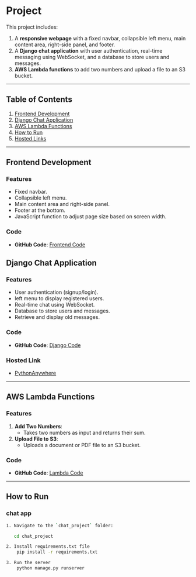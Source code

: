 # Project

This project includes:

1. A **responsive webpage** with a fixed navbar, collapsible left menu, main content area, right-side panel, and footer.
2. A **Django chat application** with user authentication, real-time messaging using WebSocket, and a database to store users and messages.
3. **AWS Lambda functions** to add two numbers and upload a file to an S3 bucket.

---

## Table of Contents

1. [Frontend Development](#frontend-development)
2. [Django Chat Application](#django-chat-application)
3. [AWS Lambda Functions](#aws-lambda-functions)
4. [How to Run](#how-to-run)
5. [Hosted Links](#hosted-links)

---

## Frontend Development

### Features

- Fixed navbar.
- Collapsible left menu.
- Main content area and right-side panel.
- Footer at the bottom.
- JavaScript function to adjust page size based on screen width.

### Code

- **GitHub Code**: [Frontend Code](https://github.com/kar137/90North-assignment/blob/main/webpage.html)

## Django Chat Application

### Features

- User authentication (signup/login).
- left menu to display registered users.
- Real-time chat using WebSocket.
- Database to store users and messages.
- Retrieve and display old messages.

### Code

- **GitHub Code**: [Django Code](https://github.com/kar137/90North-assignment/tree/main/chat_project)

### Hosted Link

- [PythonAnywhere](https://www.pythonanywhere.com/user/Karan137/webapps/#id_karan137_pythonanywhere_com)

---

## AWS Lambda Functions

### Features

1. **Add Two Numbers**:
   - Takes two numbers as input and returns their sum.
2. **Upload File to S3**:
   - Uploads a document or PDF file to an S3 bucket.

### Code

- **GitHub Code**: [Lambda Code](https://github.com/kar137/90North-assignment/tree/main/lambda_project)

---

## How to Run

### chat app

```bash
1. Navigate to the `chat_project` folder:

   cd chat_project

2. Install requirements.txt file
    pip install -r requirements.txt

3. Run the server
    python manage.py runserver

```
